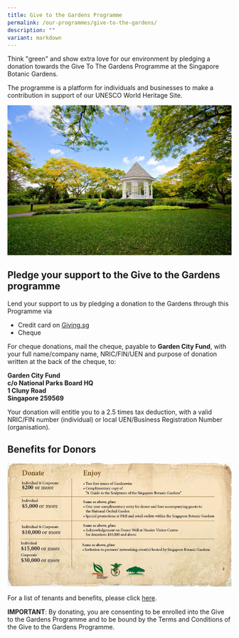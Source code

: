 ```yaml
---
title: Give to the Gardens Programme
permalink: /our-programmes/give-to-the-gardens/
description: ""
variant: markdown
---
```

Think "green" and show extra love for our environment by pledging a donation towards the Give To The Gardens Programme at the Singapore Botanic Gardens.

The programme is a platform for individuals and businesses to make a contribution in support of our UNESCO World Heritage Site.

![](/images/Fundraiser%20programmes/The%20Bandstand%20at%20Singapore%20Botanic%20Gardens.jpg)

Pledge your support to the Give to the Gardens programme
--------------------------------------------------------

Lend your support to us by pledging a donation to the Gardens through this Programme via

*   Credit card on [Giving.sg](https://go.gov.sg/gttg)
*   Cheque

For cheque donations, mail the cheque, payable to **Garden City Fund**, with your full name/company name, NRIC/FIN/UEN and purpose of donation written at the back of the cheque, to:

**Garden City Fund  
c/o National Parks Board HQ  
1 Cluny Road  
Singapore 259569**

Your donation will entitle you to a 2.5 times tax deduction, with a valid NRIC/FIN number (individual) or local UEN/Business Registration Number (organisation).

## Benefits for Donors
![Give to the Gardens Benefits as at 21 Nov 2024](/images/GTTG_Benefits__21112024_.jpg)

For a list of tenants and benefits, please click [here](/files/Give%20to%20the%20Gardens/give%20to%20the%20gardens%20-%20list%20of%20tenants%20and%20benefits%20(23feb2023).pdf).

**IMPORTANT**: By donating, you are consenting to be enrolled into the Give to the Gardens Programme and to be bound by the Terms and Conditions of the Give to the Gardens Programme.